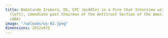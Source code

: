 ```yaml
---
title: Babatunde Irukera, DG, CPC (middle) in a Fire Chat Interview with Bill Macleod
  (left), immediate past Chairman of the Antitrust Section of the American Bar Association
  (ABA)
image: "/uploads/us-02.jpeg"
dimensions: 1012x675
---
```



